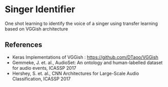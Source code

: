 # Singer Identifier
One shot learning to identify the voice of a singer using transfer learning based on VGGish architecture

## References
* Keras Implementations of VGGish : https://github.com/DTaoo/VGGish
* Gemmeke, J. et. al., AudioSet: An ontology and human-labelled dataset for audio events, ICASSP 2017
* Hershey, S. et. al., CNN Architectures for Large-Scale Audio Classification, ICASSP 2017
